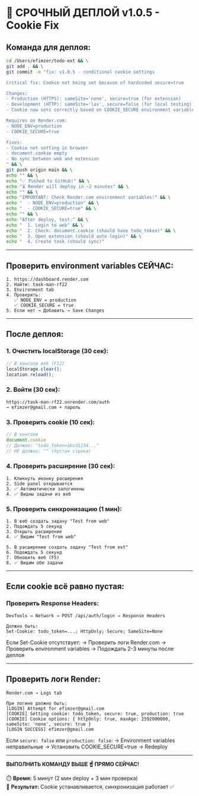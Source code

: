 # 🚨 СРОЧНЫЙ ДЕПЛОЙ v1.0.5 - Cookie Fix

## Команда для деплоя:

```bash
cd /Users/efimzer/todo-ext && \
git add . && \
git commit -m "fix: v1.0.5 - conditional cookie settings

Critical fix: Cookie not being set because of hardcoded secure=true

Changes:
- Production (HTTPS): sameSite='none', secure=true (for extension)
- Development (HTTP): sameSite='lax', secure=false (for local testing)
- Cookie now sets correctly based on COOKIE_SECURE environment variable

Requires on Render.com:
- NODE_ENV=production
- COOKIE_SECURE=true

Fixes:
- Cookie not setting in browser
- document.cookie empty
- No sync between web and extension
" && \
git push origin main && \
echo "" && \
echo "✅ Pushed to GitHub!" && \
echo "⏳ Render will deploy in ~2 minutes" && \
echo "" && \
echo "IMPORTANT: Check Render.com environment variables:" && \
echo "  - NODE_ENV=production" && \
echo "  - COOKIE_SECURE=true" && \
echo "" && \
echo "After deploy, test:" && \
echo "  1. Login to web" && \
echo "  2. Check: document.cookie (should have todo_token)" && \
echo "  3. Open extension (should auto-login)" && \
echo "  4. Create task (should sync)"
```

---

## Проверить environment variables СЕЙЧАС:

```
1. https://dashboard.render.com
2. Найти: task-man-rf22
3. Environment tab
4. Проверить:
   ✅ NODE_ENV = production
   ✅ COOKIE_SECURE = true
5. Если нет → Добавить → Save Changes
```

---

## После деплоя:

### 1. Очистить localStorage (30 сек):
```javascript
// В консоли веб (F12)
localStorage.clear();
location.reload();
```

### 2. Войти (30 сек):
```
https://task-man-rf22.onrender.com/auth
→ efimzer@gmail.com + пароль
```

### 3. Проверить cookie (10 сек):
```javascript
// В консоли
document.cookie
// Должно: "todo_token=abcd1234..."
// НЕ должно: "" (пустая строка)
```

### 4. Проверить расширение (30 сек):
```
1. Кликнуть иконку расширения
2. Side panel открывается
3. ✅ Автоматически залогинены
4. ✅ Видны задачи из веб
```

### 5. Проверить синхронизацию (1 мин):
```
1. В веб создать задачу "Test from web"
2. Подождать 5 секунд
3. Открыть расширение
4. ✅ Видим "Test from web"

5. В расширении создать задачу "Test from ext"
6. Подождать 5 секунд
7. Обновить веб (F5)
8. ✅ Видим обе задачи
```

---

## Если cookie всё равно пустая:

### Проверить Response Headers:
```
DevTools → Network → POST /api/auth/login → Response Headers

Должно быть:
Set-Cookie: todo_token=...; HttpOnly; Secure; SameSite=None
```

Если Set-Cookie отсутствует:
→ Проверить логи Render.com
→ Проверить environment variables
→ Подождать 2-3 минуты после деплоя

---

## Проверить логи Render:

```
Render.com → Logs tab

При логине должно быть:
[LOGIN] Attempt for efimzer@gmail.com
[COOKIE] Setting cookie: todo_token, secure: true, production: true
[COOKIE] Cookie options: { httpOnly: true, maxAge: 2592000000, sameSite: 'none', secure: true }
[LOGIN SUCCESS] efimzer@gmail.com
```

Если `secure: false` или `production: false`:
→ Environment variables неправильные
→ Установить COOKIE_SECURE=true
→ Redeploy

---

**ВЫПОЛНИТЬ КОМАНДУ ВЫШЕ ☝️ ПРЯМО СЕЙЧАС!**

⏱️ **Время:** 5 минут (2 мин deploy + 3 мин проверка)  
🎯 **Результат:** Cookie устанавливается, синхронизация работает ✅
